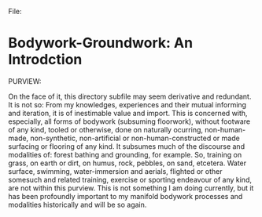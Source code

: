 File: 

# Bodywork-Groundwork: An Introdction #

PURVIEW:

On the face of it, this directory subfile may seem derivative and redundant. It is not so: From my knowledges, experiences and their mutual informing and iteration, it is of inestimable value and import. This is concerned with, especially, all forms of bodywork (subsuming floorwork), without footware of any kind, tooled or otherwise, done on naturally ocurring, non-human-made, non-synthetic, non-artificial or non-human-constructed or made surfacing or flooring of any kind. It subsumes much of the discourse and modalities of: forest bathing and grounding, for example. So, training on grass, on earth or dirt, on humus, rock, pebbles, on sand, etcetera. Water surface, swimming, water-immersion and aerials, flighted or other somesuch and related training, exercise or sporting endeavour of any kind, are not within this purview. This is not something I am doing currently, but it has been profoundly important to my manifold bodywork processes and modalities historically and will be so again.
